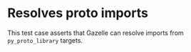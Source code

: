 # Resolves proto imports

This test case asserts that Gazelle can resolve imports from `py_proto_library` targets.